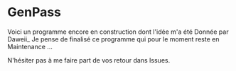 # GenPass

Voici un programme encore en construction
dont l'idée m'a été Donnée par Daweii_
Je pense de finalisé ce programme qui pour le moment reste en Maintenance ...

N'hésiter pas à me faire part de vos retour dans Issues.

